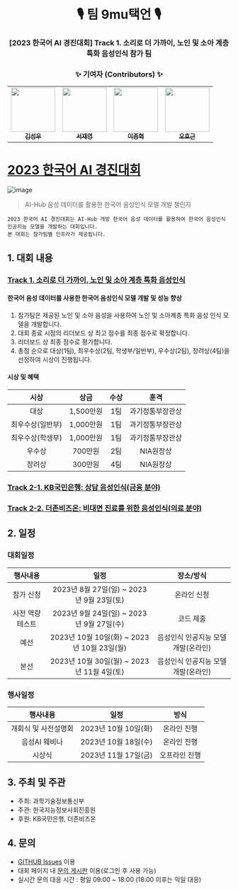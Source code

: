 
<h1 align='center'>🎙️ 팀 9mu택언 🎙️</h1>
<h3 align='center'>[2023 한국어 AI 경진대회] Track 1. 소리로 더 가까이, 노인 및 소아 계층 특화 음성인식 참가 팀</h3>

<h3 align='center'> ✨ 기여자 (Contributors) ✨ </h3>

<!-- ALL-CONTRIBUTORS-LIST:START - Do not remove or modify this section -->
<!-- prettier-ignore-start -->
<!-- markdownlint-disable -->
<table align='center'>
  <tr>
    <td align="center"><a href="https://github.com/tjddn0402"><img src="https://avatars.githubusercontent.com/u/54995090" width="100px;" alt=""/><br/><sub><b>김성우</b></sub></a><br/></td>
    <td align="center"><a href="https://github.com/tjwodud04"><img src="https://avatars.githubusercontent.com/u/34568203" width="100px;" alt=""/><br/><sub><b>서재영</b></sub></a><br/></td>
    <td align="center"><a href="https://github.com/jonhyuk0922"><img src="https://avatars.githubusercontent.com/u/76195885" width="100px;" alt=""/><br/><sub><b>이종혁</b></sub></a><br/></td>
    <td align="center"><a href="https://github.com/Zerohertz"><img src="https://avatars.githubusercontent.com/u/42334717" width="100px;" alt=""/><br/><sub><b>오효근</b></sub></a><br/></td>
  </tr>
</table>
<!-- markdownlint-restore -->
<!-- prettier-ignore-end -->
<!-- ALL-CONTRIBUTORS-LIST:END -->

# [2023 한국어 AI 경진대회](https://competition.aihub.or.kr/2023)

![image](https://github.com/koreanAI/2023-Korean-AI-Competition/assets/109724646/b5251c76-4e41-4e9b-89d0-052f1a9b7655)

> AI-Hub 음성 데이터를 활용한 한국어 음성인식 모델 개발 챌린지

```
2023 한국어 AI 경진대회는 AI-Hub 개방 한국어 음성 데이터를 활용하여 한국어 음성인식 인공지능 모델을 개발하는 대회입니다.
본 대회는 참가팀별 인프라가 제공됩니다.
```

## 1. 대회 내용

### [Track 1. 소리로 더 가까이, 노인 및 소아 계층 특화 음성인식](https://competition.aihub.or.kr/hackathon/scheduleDetail/6)


#### 한국어 음성 데이터를 사용한 한국어 음성인식 모델 개발 및 성능 향상

1. 참가팀은 제공된 노인 및 소아 음성을 사용하여 노인 및 소아계층 특화 음성 인식 모델을 개발합니다.
2. 대회 종료 시점의 리더보드 상 최고 점수를 최종 점수로 확정합니다.
3. 리더보드 상 최종 점수로 평가합니다.
4. 총점 순으로 대상(1팀), 최우수상(2팀, 학생부/일반부), 우수상(2팀), 장려상(4팀)을 선정하여 시상이 진행됩니다.

#### 시상 및 혜택

|       시상       |   상금    | 수상 |       훈격       |
| :--------------: | :-------: | :--: | :--------------: |
|       대상       | 1,500만원 | 1팀  | 과기정통부장관상 |
| 최우수상(일반부) | 1,000만원 | 1팀  | 과기정통부장관상 |
| 최우수상(학생부) | 1,000만원 | 1팀  | 과기정통부장관상 |
|      우수상      |  700만원  | 2팀  |    NIA원장상     |
|      장려상      |  300만원  | 4팀  |    NIA원장상     |

### [Track 2-1. KB국민은행: 상담 음성인식(금융 분야)](https://competition.aihub.or.kr/hackathon/scheduleDetail/7)

### [Track 2-2. 더존비즈온: 비대면 진료를 위한 음성인식(의료 분야)](https://competition.aihub.or.kr/hackathon/scheduleDetail/8)

## 2. 일정

### 대회일정

|    행사내용     |                    일정                     |              장소/방식              |
| :-------------: | :-----------------------------------------: | :---------------------------------: |
|    참가 신청    |  2023년 8월 27일(일) ~ 2023년 9월 23일(토)  |             온라인 신청             |
| 사전 역량테스트 |  2023년 9월 24일(일) ~ 2023년 9월 27일(수)  |              코드 제출              |
|      예선       | 2023년 10월 10일(화) ~ 2023년 10월 23일(월) | 음성인식 인공지능 모델 개발(온라인) |
|      본선       | 2023년 10월 30일(월) ~ 2023년 11월 4일(토)  | 음성인식 인공지능 모델 개발(온라인) |


### 행사일정

|       행사내용       |         일정         |     방식      |
| :------------------: | :------------------: | :-----------: |
| 개회식 및 사전설명회 | 2023년 10월 10일(화) |  온라인 진행  |
|    음성AI 웨비나     | 2023년 10월 18일(수) |  온라인 진행  |
|        시상식        | 2023년 11월 17일(금) | 오프라인 진행 |

## 3. 주최 및 주관

* 주최: 과학기술정보통신부
* 주관: 한국지능정보사회진흥원
* 후원: KB국민은행, 더존비즈온

## 4. 문의

* [GITHUB Issues](https://github.com/KoreanAI/2023-Korean-AI-Competition/issues) 이용
* 대회 페이지 내 [문의 게시판](https://competition.aihub.or.kr/hackathon/scheduleDetail/6) 이용(로그인 후 사용 가능)
* 실시간 문의 대응 시간 : 평일 09:00 ~ 18:00 (18:00 이후는 익일 대응)

